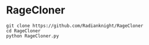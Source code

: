 # RageCloner
```
git clone https://github.com/Radianknight/RageCloner
cd RageCloner
python RageCloner.py

```
